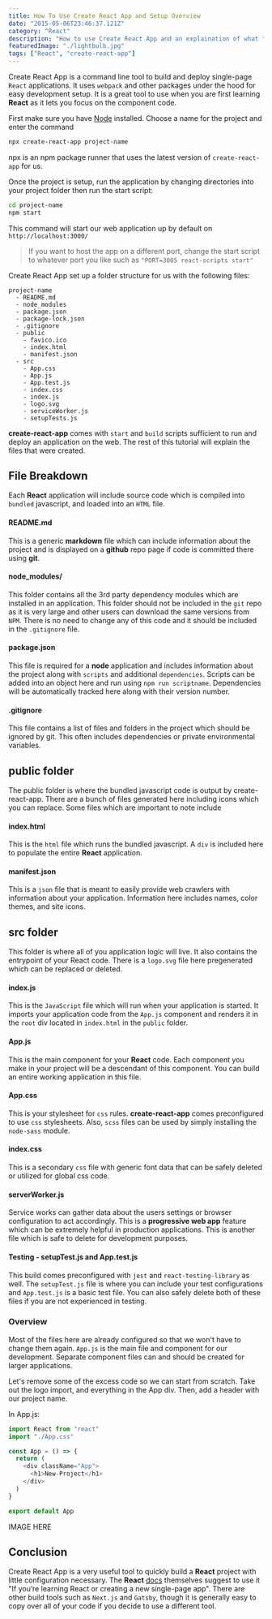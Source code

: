 ```yaml
---
title: How To Use Create React App and Setup Overview
date: "2015-05-06T23:46:37.121Z"
category: "React"
description: "How to use Create React App and an explaination of what the files created do. Explains Project structure and purpose of files."
featuredImage: "./lightbulb.jpg"
tags: ["React", "create-react-app"]
---
```


Create React App is a command line tool to build and deploy single-page `React` applications. It uses `webpack` and other packages under the hood for easy development setup. It is a great tool to use when you are first learning **React** as it lets you focus on the component code.

First make sure you have [Node](https://nodejs.org/en/download/) installed. Choose a name for the project and enter the command

```bash
npx create-react-app project-name
```

npx is an npm package runner that uses the latest version of `create-react-app` for us.

Once the project is setup, run the application by changing directories into your project folder then run the start script:

```bash
cd project-name
npm start
```

This command will start our web application up by default on `http://localhost:3000/`

> If you want to host the app on a different port, change the start script to whatever port you like such as `"PORT=3005 react-scripts start"`

Create React App set up a folder structure for us with the following files:

```
project-name
  - README.md
  - node_modules
  - package.json
  - package-lock.json
  - .gitignore
  - public
    - favico.ico
    - index.html
    - manifest.json
  - src
    - App.css
    - App.js
    - App.test.js
    - index.css
    - index.js
    - logo.svg
    - serviceWorker.js
    - setupTests.js
```

**create-react-app** comes with `start` and `build` scripts sufficient to run and deploy an application on the web. The rest of this tutorial will explain the files that were created.


## File Breakdown
Each **React** application will include source code which is compiled into `bundled` javascript, and loaded into an `HTML` file.

#### README.md
This is a generic **markdown** file which can include information about the project and is displayed on a **github** repo page if code is committed there using **git**.

#### node_modules/
This folder contains all the 3rd party dependency modules which are installed in an application. This folder should not be included in the `git` repo as it is very large and other users can download the same versions from `NPM`. There is no need to change any of this code and it should be included in the `.gitignore` file.

#### package.json
This file is required for a **node** application and includes information about the project along with `scripts` and additional `dependencies`. Scripts can be added into an object here and run using `npm run scriptname`. Dependencies will be automatically tracked here along with their version number.

#### .gitignore
This file contains a list of files and folders in the project which should be ignored by git. This often includes dependencies or private environmental variables.

## public folder
The public folder is where the bundled javascript code is output by create-react-app. There are a bunch of files generated here including icons which you can replace. Some files which are important to note include

#### index.html
This is the `html` file which runs the bundled javascript. A `div` is included here to populate the entire **React** application.

#### manifest.json
This is a `json` file that is meant to easily provide web crawlers with information about your application. Information here includes names, color themes, and site icons.

## src folder
This folder is where all of you application logic will live. It also contains the entrypoint of your React code. There is a `logo.svg` file here pregenerated which can be replaced or deleted.

#### index.js
This is the `JavaScript` file which will run when your application is started. It imports your application code from the `App.js` component and renders it in the `root` div located in `index.html` in the `public` folder.

#### App.js
This is the main component for your **React** code. Each component you make in your project will be a descendant of this component. You can build an entire working application in this file.

#### App.css
This is your stylesheet for `css` rules. **create-react-app** comes preconfigured to use `css` stylesheets. Also, `scss` files can be used by simply installing the `node-sass` module.

#### index.css
This is a secondary `css` file with generic font data that can be safely deleted or utilized for global css code.

#### serverWorker.js
Service works can gather data about the users settings or browser configuration to act accordingly. This is a **progressive web app** feature which can be extremely helpful in production applications. This is another file which is safe to delete for development purposes.

#### Testing - setupTest.js and App.test.js
This build comes preconfigured with `jest` and `react-testing-library` as well. The `setupTest.js` file is where you can include your test configurations and `App.test.js` is a basic test file. You can also safely delete both of these files if you are not experienced in testing. 

### Overview

Most of the files here are already configured so that we won't have to change them again. `App.js` is the main file and component for our development. Separate component files can and should be created for larger applications.

Let's remove some of the excess code so we can start from scratch. Take out the logo import, and everything in the App div. Then, add a header with our project name.

In App.js:

```javascript
import React from "react"
import "./App.css"

const App = () => {
  return (
    <div className="App">
      <h1>New-Project</h1>
    </div>
  )
}

export default App
```

IMAGE HERE

## Conclusion

Create React App is a very useful tool to quickly build a **React** project with little configuration necessary. The **React** [docs](https://reactjs.org/docs/create-a-new-react-app.html) themselves suggest to use it "If you’re learning React or creating a new single-page app". There are other build tools such as `Next.js` and `Gatsby`, though it is generally easy to copy over all of your code if you decide to use a different tool.